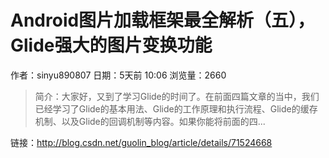 # Android图片加载框架最全解析（五），Glide强大的图片变换功能
作者：sinyu890807
日期：5天前 10:06
浏览量：2660
> 简介：大家好，又到了学习Glide的时间了。在前面四篇文章的当中，我们已经学习了Glide的基本用法、Glide的工作原理和执行流程、Glide的缓存机制、以及Glide的回调机制等内容。如果你能将前面的四...

 链接：http://blog.csdn.net/guolin_blog/article/details/71524668
